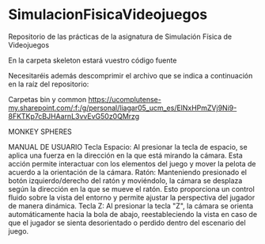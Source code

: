 # SimulacionFisicaVideojuegos
Repositorio de las prácticas de la asignatura de Simulación Física de Videojuegos

En la carpeta skeleton estará vuestro código fuente

Necesitaréis además descomprimir el archivo que se indica a continuación en la raíz del repositorio:

Carpetas bin y common https://ucomplutense-my.sharepoint.com/:f:/g/personal/liagar05_ucm_es/ElNxHPmZVj9Ni9-8FKTKp7cBJHAarnL3vvEvG50z0QMrzg


MONKEY SPHERES

MANUAL DE USUARIO
Tecla Espacio: Al presionar la tecla de espacio, se aplica una fuerza en la dirección en la que está mirando la cámara. Esta acción permite interactuar con los elementos del juego y mover la pelota de acuerdo a la orientación de la cámara.
Ratón: Manteniendo presionado el botón izquierdo/derecho del ratón y moviéndolo, la cámara se desplaza según la dirección en la que se mueve el ratón. Esto proporciona un control fluido sobre la vista del entorno y permite ajustar la perspectiva del jugador de manera dinámica.
Tecla Z: Al presionar la tecla "Z", la cámara se orienta automáticamente hacia la bola de abajo, reestableciendo la vista en caso de que el jugador se sienta desorientado o perdido dentro del escenario del juego.
